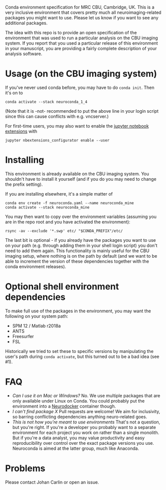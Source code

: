 Conda environment specification for MRC CBU, Cambridge, UK. This is a very inclusive
environment that covers pretty much all neuroimaging-related packages you might want to
use. Please let us know if you want to see any additional packages.

The idea with this repo is to provide an open specification of the environment that was
used to run a particular analysis on the CBU imaging system. If you report that you used
a particular release of this environment in your manuscript, you are providing a fairly
complete description of your analysis software.

# Usage (on the CBU imaging system)

If you've never used conda before, you may have to do `conda init`. Then it's on to

```
conda activate --stack neuroconda_1_4
```

(Note that it is -not- recommended to put the above line in your login script since this
can cause conflicts with e.g. vncserver.)

For first-time users, you may also want to enable the [jupyter notebook
extensions](https://github.com/ipython-contrib/jupyter_contrib_nbextensions) with

```
jupyter nbextensions_configurator enable --user
```

# Installing

This environment is already available on the CBU imaging system. You shouldn't have to
install it yourself (and if you do you may need to change the prefix setting).

If you are installing elsewhere, it's a simple matter of

```
conda env create -f neuroconda.yaml --name neuroconda_mine
conda activate --stack neuroconda_mine
```

You may then want to copy over the environment variables (assuming you are in the repo
root and you have activated the environment):

```
rsync -av --exclude '*.swp' etc/ "$CONDA_PREFIX"/etc/
```

The last bit is optional - if you already have the packages you want to use on your path
(e.g. through adding them in your shell login script) you don't need to add them again.
This functionality is mainly useful for the CBU imaging setup, where nothing is on the
path by default (and we want to be able to increment the version of these dependencies
together with the conda environment releases).

# Optional shell environment dependencies
To make full use of the packages in the environment, you may want the following on your
system path:

* SPM 12 / Matlab r2018a
* ANTS
* Freesurfer
* FSL

Historically we tried to set these to specific versions by manipulating the user's path
during `conda activate`, but this turned out to be a bad idea (see #1). 

# FAQ
* _Can I use it on Mac or Windows?_ No. We use multiple packages that are only available
  under Linux on Conda. You could probably put the environment into a
  [Neurodocker](https://github.com/kaczmarj/neurodocker) container though.
* _I can't find package *X*_ Pull requests are welcome! We aim for inclusivity, so
  barring conflicting dependencies anything neuro-related goes.
* _This is not how you're meant to use environments_ That's not a question, but you're
  right. If you're a developer you probably want to a separate environment for each
  project you work on rather than a single monolith. But if you're a data analyst, you
  may value productivity and easy reproducibility over control over the exact package
  versions you use. Neuroconda is aimed at the latter group, much like Anaconda.

# Problems
Please contact Johan Carlin or open an issue.
